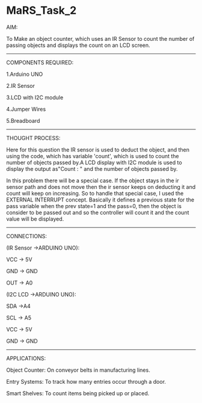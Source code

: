 # MaRS_Task_2
AIM:

To Make an object counter, which uses an IR Sensor to count the number of passing objects and displays the count on an LCD screen.

_____________________________________
COMPONENTS REQUIRED:

1.Arduino UNO

2.IR Sensor

3.LCD with I2C module

4.Jumper Wires

5.Breadboard 

_____________________________________

THOUGHT PROCESS:

Here for this question the IR sensor is used to deduct the object, and then using the code, which has variable 'count', which is used to count the number of objects passed by.A LCD display with I2C module is used to display the output as"Count : " and the number of objects passed by.

In this problem there will be a special case. If the object stays in the ir sensor path and does not move then the ir sensor keeps on deducting it and count will keep on increasing. So to handle that special case, I used the EXTERNAL INTERRUPT concept. Basically it defines a previous state for the pass variable when the prev state=1 and the pass=0, then the object is consider to be passed out and so the controller will count it and the count value will be displayed.




__________________________


CONNECTIONS:

(IR Sensor ->ARDUINO UNO):

VCC -> 5V

GND -> GND

OUT -> A0

(I2C LCD ->ARDUINO UNO):

SDA ->A4 

SCL -> A5

VCC -> 5V

GND -> GND

__________________________


APPLICATIONS:

Object Counter: On conveyor belts in manufacturing lines.

Entry Systems: To track how many entries occur through a door.

Smart Shelves: To count items being picked up or placed.
